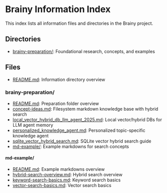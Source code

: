# Brainy Information Index

This index lists all information files and directories in the Brainy project.

## Directories
- [brainy-preparation/](./brainy-preparation/): Foundational research, concepts, and examples

## Files
- [README.md](./README.md): Information directory overview

### brainy-preparation/
- [README.md](./brainy-preparation/README.md): Preparation folder overview
- [concept-ideas.md](./brainy-preparation/concept-ideas.md): Filesystem markdown knowledge base with hybrid search
- [local_vector_hybrid_db_llm_agent_2025.md](./brainy-preparation/local_vector_hybrid_db_llm_agent_2025.md): Local vector/hybrid DBs for LLM agent memory
- [personalized_knowledge_agent.md](./brainy-preparation/personalized_knowledge_agent.md): Personalized topic-specific knowledge agent
- [sqlite_vector_hybrid_search.md](./brainy-preparation/sqlite_vector_hybrid_search.md): SQLite vector hybrid search guide
- [md-example/](./brainy-preparation/md-example/): Example markdowns for search concepts

#### md-example/
- [README.md](./brainy-preparation/md-example/README.md): Example markdowns overview
- [hybrid-search-overview.md](./brainy-preparation/md-example/hybrid-search-overview.md): Hybrid search overview
- [keyword-search-basics.md](./brainy-preparation/md-example/keyword-search-basics.md): Keyword search basics
- [vector-search-basics.md](./brainy-preparation/md-example/vector-search-basics.md): Vector search basics
